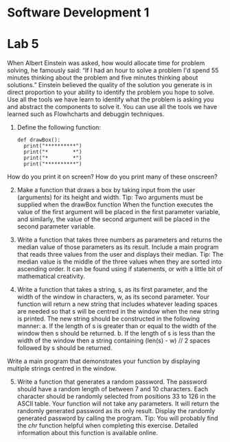 # Software Development 1 
# Lab 5 


When Albert Einstein was asked, how would allocate time for problem solving, he famously said: “If I had an hour to solve a problem I'd spend 55 minutes thinking about the problem and five minutes thinking about solutions.” Einstein believed the quality of the solution you generate is in direct proportion to your ability to identify the problem you hope to solve. Use all the tools we have learn to identify what the problem is asking you and abstract the components to solve it. You can use all the tools we have learned such as Flowhcharts and debuggin techniques.



1.	Define the following function:

        def drawBox():
          print("**********")
          print("*        *")
          print("*        *")
          print("**********")

How do you print it on screen?
How do you print many of these onscreen?

2.	Make a function that draws a box by taking input from the user (arguments) for its height and width. Tip: Two arguments must be supplied when the drawBox function When the function executes the value of the first argument will be placed in the first parameter variable, and similarly, the value of the second argument will be placed in the second parameter variable. 


3.	Write a function that takes three numbers as parameters and returns the median value of those parameters as its result. Include a main program that reads three values from the user and displays their median. Tip: The median value is the middle of the three values when they are sorted into ascending order. It can be found using if statements, or with a little bit of mathematical creativity.  


4.	Write a function that takes a string, s, as its first parameter, and the width of the window in characters, w, as its second parameter. Your function will return a new string that includes whatever leading spaces are needed so that s will be centred in the window when the new string is printed. The new string should be constructed in
the following manner:
a.	 If the length of s is greater than or equal to the width of the window then s should be returned.
b.	If the length of s is less than the width of the window then a string containing (len(s) - w) // 2 spaces followed by s should be returned.  

  Write a main program that demonstrates your function by displaying multiple strings centred in the window. 



5.	Write a function that generates a random password. The password should have a random length of between 7 and 10 characters. Each character should be randomly selected from positions 33 to 126 in the ASCII table. Your function will not take any parameters. It will return the randomly generated password as its only result. Display the randomly generated password by calling the program. Tip: You will probably find the *chr* function helpful when completing this exercise. Detailed information about this function is available online.
